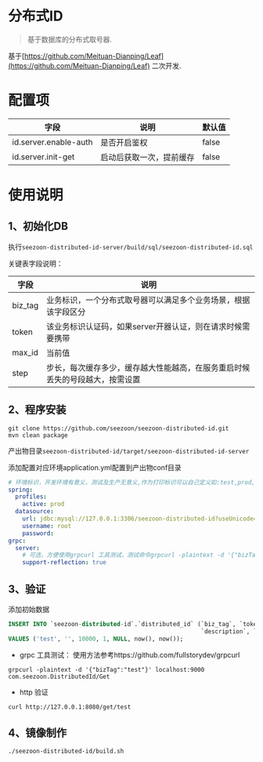 # 分布式ID

> 基于数据库的分布式取号器.

基于[https://github.com/Meituan-Dianping/Leaf](https://github.com/Meituan-Dianping/Leaf) 二次开发.

# 配置项

| 字段 | 说明 | 默认值 |
| ---- | ---- | ---- | 
|id.server.enable-auth | 是否开启鉴权 | false|
|id.server.init-get | 启动后获取一次，提前缓存 | false|

# 使用说明

## 1、初始化DB

执行`seezoon-distributed-id-server/build/sql/seezoon-distributed-id.sql`

关键表字段说明：

| 字段 | 说明 |
| ---- | ---- | 
|biz_tag | 业务标识，一个分布式取号器可以满足多个业务场景，根据该字段区分|
|token | 该业务标识认证码，如果server开器认证，则在请求时候需要携带|
|max_id | 当前值|
|step | 步长，每次缓存多少，缓存越大性能越高，在服务重启时候丢失的号段越大，按需设置|

## 2、程序安装

```shell
git clone https://github.com/seezoon/seezoon-distributed-id.git
mvn clean package
```

产出物目录`seezoon-distributed-id/target/seezoon-distributed-id-server`

添加配置对应环境application.yml配置到产出物conf目录

```yaml
# 环境标识，开发环境有意义，测试及生产无意义,作为打印标识可以自己定义如:test,prod,uat
spring:
  profiles:
    active: prod
  datasource:
    url: jdbc:mysql://127.0.0.1:3306/seezoon-distributed-id?useUnicode=true&characterEncoding=utf8&serverTimezone=GMT%2B8&connectTimeout=1000&socketTimeout=60000&rewriteBatchedStatements=true
    username: root
    password:
grpc:
  server:
    # 可选，方便使用grpcurl 工具测试，测试命令grpcurl -plaintext -d '{"bizTag":"xxx"}' localhost:9000 com.seezoon.DistributedId/Get 
    support-reflection: true
```

## 3、验证

添加初始数据

```sql
INSERT INTO `seezoon-distributed-id`.`distributed_id` (`biz_tag`, `token`, `max_id`, `step`,
                                                       `description`, `create_time`, `update_time`)
VALUES ('test', '', 10000, 1, NULL, now(), now());
```

- grpc 工具测试： 使用方法参考https://github.com/fullstorydev/grpcurl

```shell
grpcurl -plaintext -d '{"bizTag":"test"}' localhost:9000 com.seezoon.DistributedId/Get 
```

- http 验证

```shell
curl http://127.0.0.1:8080/get/test
```

## 4、镜像制作

```shell
./seezoon-distributed-id/build.sh
```




